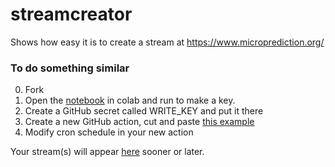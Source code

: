# streamcreator
Shows how easy it is to create a stream at https://www.microprediction.org/

### To do something similar

0. Fork
1. Open the [notebook](https://github.com/microprediction/streamcreator/blob/main/New_Key_12.ipynb) in colab and run to make a key. 
2. Create a GitHub secret called WRITE_KEY and put it there
3. Create a new GitHub action, cut and paste [this example](https://github.com/microprediction/streamcreator/blob/main/.github/workflows/daily.yml)
4. Modify cron schedule in your new action

Your stream(s) will appear [here](https://www.microprediction.org/browse_streams.html) sooner or later. 
